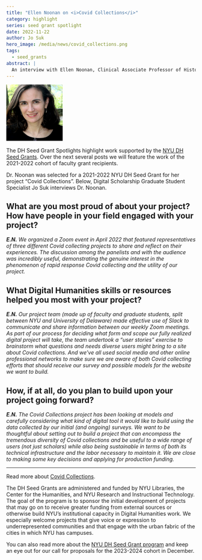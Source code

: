 ```yaml
---
title: "Ellen Noonan on <i>Covid Collections</i>"
category: highlight
series: seed grant spotlight
date: 2022-11-22
author: Jo Suk
hero_image: /media/news/covid_collections.png
tags:
  - seed_grants
abstract: |
  An interview with Ellen Noonan, Clinical Associate Professor of History and Director, Archives and Public History program
---
```


<article class="message is-success mb-4" style="max-width:800px">
  <div class="message-body has-text-warning" markdown="1">
  <img src="/media/people/noonan.png" class="is-pulled-right circle-128"  alt="portrait of Dr. Ellen Noonan"/>

The DH Seed Grant Spotlights highlight work supported by the [NYU DH Seed Grants](/funding/seed-grants). Over the next several posts we will feature the work of the 2021-2022 cohort of faculty grant recipients.

Dr. Noonan was selected for a 2021-2022 NYU DH Seed Grant for her project “Covid Collections”.
Below, Digital Scholarship Graduate Student Specialist Jo Suk interviews Dr. Noonan.

  </div>
</article>

## What are you most proud of about your project? How have people in your field engaged with your project?

_**E.N.** We organized a Zoom event in April 2022 that featured representatives of three different Covid collecting projects to share and reflect on their experiences. The discussion among the panelists and with the audience was incredibly useful, demonstrating the genuine interest in the phenomenon of rapid response Covid collecting and the utility of our project._

## What Digital Humanities skills or resources helped you most with your project?

_**E.N.** Our project team (made up of faculty and graduate students, split between NYU and University of Delaware) made effective use of Slack to communicate and share information between our weekly Zoom meetings. As part of our process for deciding what form and scope our fully realized digital project will take, the team undertook a “user stories” exercise to brainstorm what questions and needs diverse users might bring to a site about Covid collections. And we’ve all used social media and other online professional networks to make sure we are aware of both Covid collecting efforts that should receive our survey and possible models for the website we want to build._

## How, if at all, do you plan to build upon your project going forward?

_**E.N.** The Covid Collections project has been looking at models and carefully considering what kind of digital tool it would like to build using the data collected by our initial (and ongoing) surveys. We want to be thoughtful about setting out to build a project that can encompass the tremendous diversity of Covid collections and be useful to a wide range of users (not just scholars) while also being sustainable in terms of both its technical infrastructure and the labor necessary to maintain it. We are close to making some key decisions and applying for production funding._

<hr style="max-width:800px">

Read more about [Covid Collections](/projects/covid-collections/).

The DH Seed Grants are administered and funded by NYU Libraries, the Center for the Humanities, and NYU Research and Instructional Technology. The goal of the program is to sponsor the initial development of projects that may go on to receive greater funding from external sources or otherwise build NYU’s institutional capacity in Digital Humanities work. We especially welcome projects that give voice or expression to underrepresented communities and that engage with the urban fabric of the cities in which NYU has campuses.

You can also read more about the [NYU DH Seed Grant program](/funding/seed-grants) and keep an eye out for our call for proposals for the 2023-2024 cohort in December.
